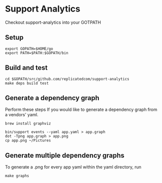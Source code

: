 # Support Analytics

Checkout support-analytics into your GOTPATH

## Setup

```
export GOPATH=$HOME/go
export PATH=$PATH:$GOPATH/bin
```

## Build and test

```
cd $GOPATH/src/github.com/replicatedcom/support-analytics
make deps build test
```

## Generate a dependency graph
Perform these steps If you would like to generate a dependency graph from a vendors' yaml.
```
brew install graphviz
```
```
bin/support events --yaml app.yaml > app.graph
dot -Tpng app.graph > app.png
cp app.png ~/Pictures
```

## Generate multiple dependency graphs
To generate a .png for every app yaml within the yaml directory, run
```
make graphs
```

